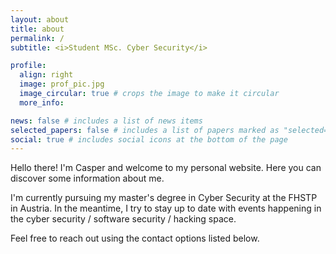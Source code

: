 ```yaml
---
layout: about
title: about
permalink: /
subtitle: <i>Student MSc. Cyber Security</i>

profile:
  align: right
  image: prof_pic.jpg
  image_circular: true # crops the image to make it circular
  more_info: 

news: false # includes a list of news items
selected_papers: false # includes a list of papers marked as "selected={true}"
social: true # includes social icons at the bottom of the page
---
```


Hello there! I'm Casper and welcome to my personal website. Here you can discover some information about me. 

I'm currently pursuing my master's degree in Cyber Security at the FHSTP in Austria. In the meantime, I try to stay up to date with events happening in the cyber security / software security / hacking space. 

Feel free to reach out using the contact options listed below. 